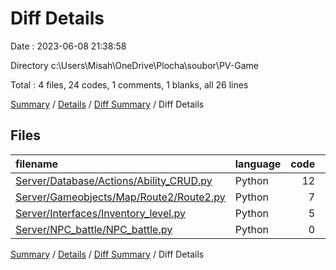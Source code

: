 # Diff Details

Date : 2023-06-08 21:38:58

Directory c:\\Users\\Misah\\OneDrive\\Plocha\\soubor\\PV-Game

Total : 4 files,  24 codes, 1 comments, 1 blanks, all 26 lines

[Summary](results.md) / [Details](details.md) / [Diff Summary](diff.md) / Diff Details

## Files
| filename | language | code | comment | blank | total |
| :--- | :--- | ---: | ---: | ---: | ---: |
| [Server/Database/Actions/Ability_CRUD.py](/Server/Database/Actions/Ability_CRUD.py) | Python | 12 | 1 | 2 | 15 |
| [Server/Gameobjects/Map/Route2/Route2.py](/Server/Gameobjects/Map/Route2/Route2.py) | Python | 7 | 0 | 0 | 7 |
| [Server/Interfaces/Inventory_level.py](/Server/Interfaces/Inventory_level.py) | Python | 5 | 0 | 0 | 5 |
| [Server/NPC_battle/NPC_battle.py](/Server/NPC_battle/NPC_battle.py) | Python | 0 | 0 | -1 | -1 |

[Summary](results.md) / [Details](details.md) / [Diff Summary](diff.md) / Diff Details